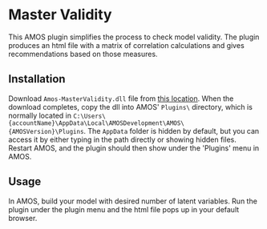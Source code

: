 Master Validity
============================

This AMOS plugin simplifies the process to check model validity. The plugin produces an html file with a matrix of correlation calculations and gives recommendations based on those measures.

Installation
------------
Download `Amos-MasterValidity.dll` file from [this location](https://github.com/john-lim/Amos-MasterValidity/blob/master/Amos-MasterValidity/obj/Debug/Amos-MasterValidity.dll).
When the download completes, copy the dll into AMOS' `Plugins\` directory, which is normally located in 
`C:\Users\{accountName}\AppData\Local\AMOSDevelopment\AMOS\{AMOSVersion}\Plugins`. The `AppData` folder is hidden by default, but you can access it by either typing in the path directly or showing hidden files.
Restart AMOS, and the plugin should then show under the 'Plugins' menu in AMOS.

Usage
-----
In AMOS, build your model with desired number of latent variables. Run the plugin under the plugin menu and the html file pops up in your default browser.
